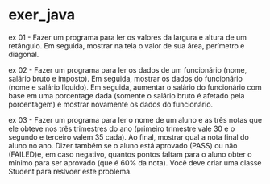 # exer_java
ex 01 - Fazer um programa para ler os valores da largura e altura de um retângulo. Em seguida, mostrar na tela o valor de sua área, perímetro e diagonal. 

ex 02 - Fazer um programa para ler os dados de um funcionário (nome, salário bruto e imposto). Em seguida, mostrar os dados do funcionário (nome e salário líquido). Em seguida, aumentar o salário do funcionário com base em uma porcentage dada (somente o salário bruto é afetado pela porcentagem) e mostrar novamente os dados do funcionário.

ex 03 - Fazer um programa para ler o nome de um aluno e as três notas que ele obteve nos três trimestres do ano (primeiro trimestre vale 30 e o segundo e terceiro valem 35 cada). Ao final, mostrar qual a nota final do aluno no ano. Dizer também se o aluno está aprovado (PASS) ou não (FAILED)e, em caso negativo, quantos pontos faltam para o aluno obter o mínimo para ser aprovado (que é 60% da nota). Você deve criar uma classe Student para reslvoer este problema.
